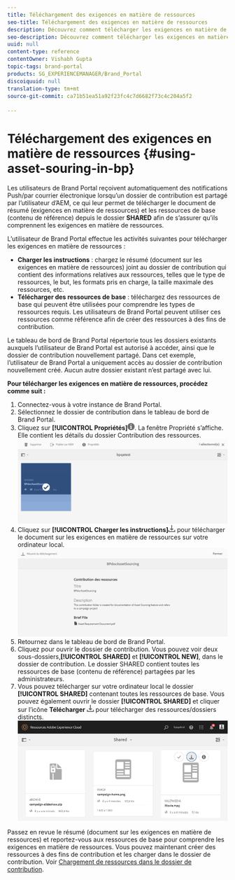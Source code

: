 ```yaml
---
title: Téléchargement des exigences en matière de ressources
seo-title: Téléchargement des exigences en matière de ressources
description: Découvrez comment télécharger les exigences en matière de ressources et les ressources de base dans Brand Portal.
seo-description: Découvrez comment télécharger les exigences en matière de ressources et les ressources de base dans Brand Portal.
uuid: null
content-type: reference
contentOwner: Vishabh Gupta
topic-tags: brand-portal
products: SG_EXPERIENCEMANAGER/Brand_Portal
discoiquuid: null
translation-type: tm+mt
source-git-commit: ca71b51ea51a92f23fc4c7d6682f73c4c204a5f2

---
```



# Téléchargement des exigences en matière de ressources {#using-asset-souring-in-bp}

Les utilisateurs de Brand Portal reçoivent automatiquement des notifications Push/par courrier électronique lorsqu’un dossier de contribution est partagé par l’utilisateur d’AEM, ce qui leur permet de télécharger le document de résumé (exigences en matière de ressources) et les ressources de base (contenu de référence) depuis le dossier **SHARED** afin de s’assurer qu’ils comprennent les exigences en matière de ressources.

L’utilisateur de Brand Portal effectue les activités suivantes pour télécharger les exigences en matière de ressources :

* **Charger les instructions** : chargez le résumé (document sur les exigences en matière de ressources) joint au dossier de contribution qui contient des informations relatives aux ressources, telles que le type de ressources, le but, les formats pris en charge, la taille maximale des ressources, etc.
* **Télécharger des ressources de base** : téléchargez des ressources de base qui peuvent être utilisées pour comprendre les types de ressources requis. Les utilisateurs de Brand Portal peuvent utiliser ces ressources comme référence afin de créer des ressources à des fins de contribution.

Le tableau de bord de Brand Portal répertorie tous les dossiers existants auxquels l’utilisateur de Brand Portal est autorisé à accéder, ainsi que le dossier de contribution nouvellement partagé. Dans cet exemple, l’utilisateur de Brand Portal a uniquement accès au dossier de contribution nouvellement créé. Aucun autre dossier existant n’est partagé avec lui.

**Pour télécharger les exigences en matière de ressources, procédez comme suit :**

1. Connectez-vous à votre instance de Brand Portal.
1. Sélectionnez le dossier de contribution dans le tableau de bord de Brand Portal.
1. Cliquez sur **[!UICONTROL Propriétés]**![](assets/properties.png). La fenêtre Propriété s’affiche. Elle contient les détails du dossier Contribution des ressources.
   ![](assets/download-asset-requirement1.png)
1. Cliquez sur **[!UICONTROL Charger les instructions]**![](assets/download.png)  pour télécharger le document sur les exigences en matière de ressources sur votre ordinateur local.
   ![](assets/download-asset-requirement2.png)
1. Retournez dans le tableau de bord de Brand Portal.
1. Cliquez pour ouvrir le dossier de contribution. Vous pouvez voir deux sous-dossiers,**[!UICONTROL SHARED]** et **[!UICONTROL NEW]**, dans le dossier de contribution. Le dossier SHARED contient toutes les ressources de base (contenu de référence) partagées par les administrateurs.
1. Vous pouvez télécharger sur votre ordinateur local le dossier **[!UICONTROL SHARED]** contenant toutes les ressources de base.
Vous pouvez également ouvrir le dossier **[!UICONTROL SHARED]** et cliquer sur l’icône **Télécharger** ![](assets/download.png) pour télécharger des ressources/dossiers distincts.
   ![](assets/download-asset-requirement3.png)

Passez en revue le résumé (document sur les exigences en matière de ressources) et reportez-vous aux ressources de base pour comprendre les exigences en matière de ressources. Vous pouvez maintenant créer des ressources à des fins de contribution et les charger dans le dossier de contribution. Voir [Chargement de ressources dans le dossier de contribution](brand-portal-upload-assets-to-contribution-folder.md).

